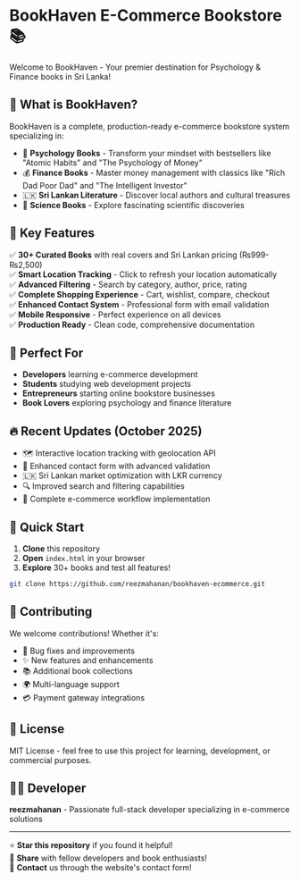 # BookHaven E-Commerce Bookstore 📚

Welcome to BookHaven - Your premier destination for Psychology & Finance books in Sri Lanka!

## 🌟 What is BookHaven?

BookHaven is a complete, production-ready e-commerce bookstore system specializing in:
- 🧠 **Psychology Books** - Transform your mindset with bestsellers like "Atomic Habits" and "The Psychology of Money"
- 💰 **Finance Books** - Master money management with classics like "Rich Dad Poor Dad" and "The Intelligent Investor"  
- 🇱🇰 **Sri Lankan Literature** - Discover local authors and cultural treasures
- 🔬 **Science Books** - Explore fascinating scientific discoveries

## 🚀 Key Features

✅ **30+ Curated Books** with real covers and Sri Lankan pricing (₨999-₨2,500)  
✅ **Smart Location Tracking** - Click to refresh your location automatically  
✅ **Advanced Filtering** - Search by category, author, price, rating  
✅ **Complete Shopping Experience** - Cart, wishlist, compare, checkout  
✅ **Enhanced Contact System** - Professional form with email validation  
✅ **Mobile Responsive** - Perfect experience on all devices  
✅ **Production Ready** - Clean code, comprehensive documentation  

## 🎯 Perfect For

- **Developers** learning e-commerce development
- **Students** studying web development projects  
- **Entrepreneurs** starting online bookstore businesses
- **Book Lovers** exploring psychology and finance literature

## 🔥 Recent Updates (October 2025)

- 🗺️ Interactive location tracking with geolocation API
- 📧 Enhanced contact form with advanced validation
- 🇱🇰 Sri Lankan market optimization with LKR currency
- 🔍 Improved search and filtering capabilities
- 🛒 Complete e-commerce workflow implementation

## 📖 Quick Start

1. **Clone** this repository
2. **Open** `index.html` in your browser  
3. **Explore** 30+ books and test all features!

```bash
git clone https://github.com/reezmahanan/bookhaven-ecommerce.git
```

## 🤝 Contributing

We welcome contributions! Whether it's:
- 🐛 Bug fixes and improvements
- ✨ New features and enhancements  
- 📚 Additional book collections
- 🌍 Multi-language support
- 💳 Payment gateway integrations

## 📄 License

MIT License - feel free to use this project for learning, development, or commercial purposes.

## 👨‍💻 Developer

**reezmahanan** - Passionate full-stack developer specializing in e-commerce solutions

---

⭐ **Star this repository** if you found it helpful!  
🔗 **Share** with fellow developers and book enthusiasts!  
📧 **Contact** us through the website's contact form!